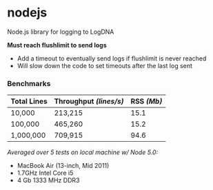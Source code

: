 # nodejs
Node.js library for logging to LogDNA

**Must reach flushlimit to send logs**
* Add a timeout to eventually send logs if flushlimit is never reached
* Will slow down the code to set timeouts after the last log sent

### Benchmarks
| **Total Lines** | **Throughput** *(lines/s)* | **RSS** *(Mb)* |
|-----------------|----------------------------|----------------|
|      10,000     |          213,215           |      15.1      |
|      100,000    |          465,260           |      15.2      |
|      1,000,000  |          709,915           |      94.6      |

   *Averaged over 5 tests on local machine w/ Node 5.0:*
   * MacBook Air (13-inch, Mid 2011)
   * 1.7GHz Intel Core i5
   * 4 Gb 1333 MHz DDR3
